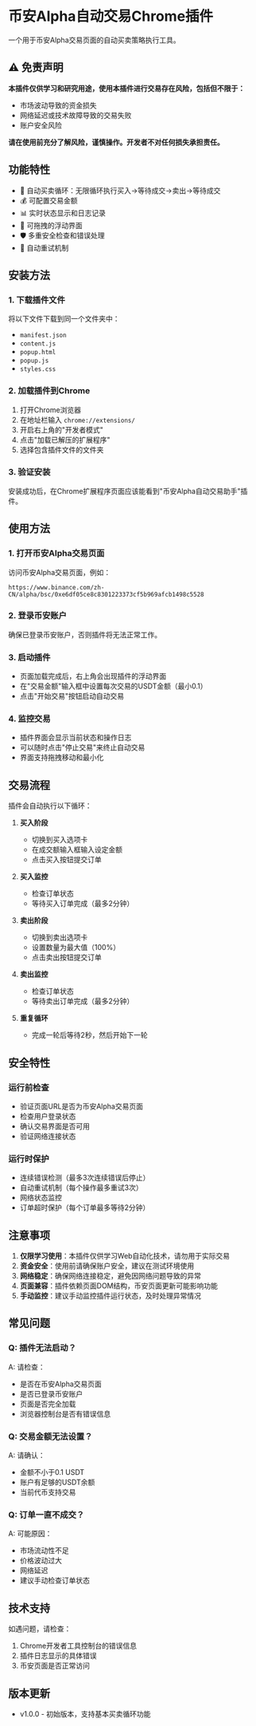 # 币安Alpha自动交易Chrome插件

一个用于币安Alpha交易页面的自动买卖策略执行工具。

## ⚠️ 免责声明

**本插件仅供学习和研究用途，使用本插件进行交易存在风险，包括但不限于：**
- 市场波动导致的资金损失
- 网络延迟或技术故障导致的交易失败
- 账户安全风险

**请在使用前充分了解风险，谨慎操作。开发者不对任何损失承担责任。**

## 功能特性

- 🔄 自动买卖循环：无限循环执行买入→等待成交→卖出→等待成交
- 💰 可配置交易金额
- 📊 实时状态显示和日志记录
- 🎯 可拖拽的浮动界面
- 🛡️ 多重安全检查和错误处理
- 🔄 自动重试机制

## 安装方法

### 1. 下载插件文件
将以下文件下载到同一个文件夹中：
- `manifest.json`
- `content.js`
- `popup.html`
- `popup.js`
- `styles.css`

### 2. 加载插件到Chrome
1. 打开Chrome浏览器
2. 在地址栏输入 `chrome://extensions/`
3. 开启右上角的"开发者模式"
4. 点击"加载已解压的扩展程序"
5. 选择包含插件文件的文件夹

### 3. 验证安装
安装成功后，在Chrome扩展程序页面应该能看到"币安Alpha自动交易助手"插件。

## 使用方法

### 1. 打开币安Alpha交易页面
访问币安Alpha交易页面，例如：
```
https://www.binance.com/zh-CN/alpha/bsc/0xe6df05ce8c8301223373cf5b969afcb1498c5528
```

### 2. 登录币安账户
确保已登录币安账户，否则插件将无法正常工作。

### 3. 启动插件
- 页面加载完成后，右上角会出现插件的浮动界面
- 在"交易金额"输入框中设置每次交易的USDT金额（最小0.1）
- 点击"开始交易"按钮启动自动交易

### 4. 监控交易
- 插件界面会显示当前状态和操作日志
- 可以随时点击"停止交易"来终止自动交易
- 界面支持拖拽移动和最小化

## 交易流程

插件会自动执行以下循环：

1. **买入阶段**
   - 切换到买入选项卡
   - 在成交额输入框输入设定金额
   - 点击买入按钮提交订单

2. **买入监控**
   - 检查订单状态
   - 等待买入订单完成（最多2分钟）

3. **卖出阶段**
   - 切换到卖出选项卡
   - 设置数量为最大值（100%）
   - 点击卖出按钮提交订单

4. **卖出监控**
   - 检查订单状态
   - 等待卖出订单完成（最多2分钟）

5. **重复循环**
   - 完成一轮后等待2秒，然后开始下一轮

## 安全特性

### 运行前检查
- 验证页面URL是否为币安Alpha交易页面
- 检查用户登录状态
- 确认交易界面是否可用
- 验证网络连接状态

### 运行时保护
- 连续错误检测（最多3次连续错误后停止）
- 自动重试机制（每个操作最多重试3次）
- 网络状态监控
- 订单超时保护（每个订单最多等待2分钟）

## 注意事项

1. **仅限学习使用**：本插件仅供学习Web自动化技术，请勿用于实际交易
2. **资金安全**：使用前请确保账户安全，建议在测试环境使用
3. **网络稳定**：确保网络连接稳定，避免因网络问题导致的异常
4. **页面兼容**：插件依赖页面DOM结构，币安页面更新可能影响功能
5. **手动监控**：建议手动监控插件运行状态，及时处理异常情况

## 常见问题

### Q: 插件无法启动？
A: 请检查：
- 是否在币安Alpha交易页面
- 是否已登录币安账户
- 页面是否完全加载
- 浏览器控制台是否有错误信息

### Q: 交易金额无法设置？
A: 请确认：
- 金额不小于0.1 USDT
- 账户有足够的USDT余额
- 当前代币支持交易

### Q: 订单一直不成交？
A: 可能原因：
- 市场流动性不足
- 价格波动过大
- 网络延迟
- 建议手动检查订单状态

## 技术支持

如遇问题，请检查：
1. Chrome开发者工具控制台的错误信息
2. 插件日志显示的具体错误
3. 币安页面是否正常访问

## 版本更新

- v1.0.0 - 初始版本，支持基本买卖循环功能